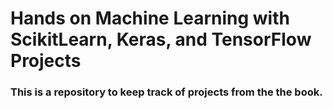 # Hands on Machine Learning with ScikitLearn, Keras, and TensorFlow Projects
### This is a repository to keep track of projects from the the book.
